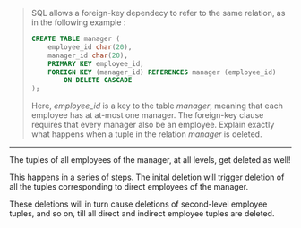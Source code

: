 > SQL allows a foreign-key dependecy to refer to the same relation, as in the following example :
>
> ```sql
> CREATE TABLE manager ( 
>     employee_id char(20),
>     manager_id char(20), 
>     PRIMARY KEY employee_id,
>     FOREIGN KEY (manager_id) REFERENCES manager (employee_id)
>         ON DELETE CASCADE
> ); 
> ```
>
> Here, _employee_id_ is a key to the table _manager_, meaning that each employee has at at-most one manager. The foreign-key clause requires that every manager also be an employee. Explain exactly what happens when a tuple in the relation _manager_ is deleted.

---

The tuples of all employees of the manager, at all levels, get deleted as well! 

This happens in a series of steps. The inital deletion will trigger deletion of all the tuples corresponding to direct employees of the manager. 

These deletions will in turn cause deletions of second-level employee tuples, and so on, till all direct and indirect employee tuples are deleted.
